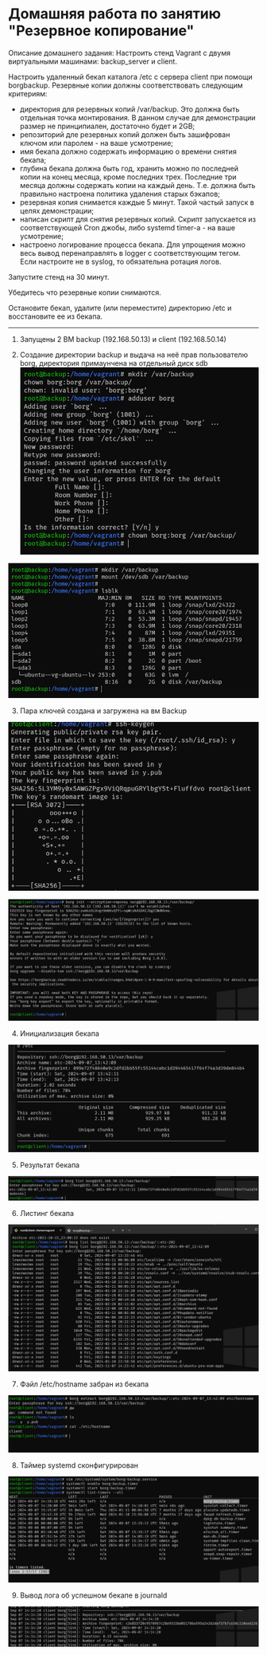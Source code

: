 # Домашняя работа по занятию "Резервное копирование"
Описание домашнего задания:
Настроить стенд Vagrant с двумя виртуальными машинами: backup_server и client.

Настроить удаленный бекап каталога /etc c сервера client при помощи borgbackup. Резервные копии должны соответствовать следующим критериям:

- директория для резервных копий /var/backup. Это должна быть отдельная точка монтирования. В данном случае для демонстрации размер не принципиален, достаточно будет и 2GB;
- репозиторий дле резервных копий должен быть зашифрован ключом или паролем - на ваше усмотрение;
- имя бекапа должно содержать информацию о времени снятия бекапа;
- глубина бекапа должна быть год, хранить можно по последней копии на конец месяца, кроме последних трех.
Последние три месяца должны содержать копии на каждый день. Т.е. должна быть правильно настроена политика удаления старых бэкапов;
- резервная копия снимается каждые 5 минут. Такой частый запуск в целях демонстрации;
- написан скрипт для снятия резервных копий. Скрипт запускается из соответствующей Cron джобы, либо systemd timer-а - на ваше усмотрение;
- настроено логирование процесса бекапа. Для упрощения можно весь вывод перенаправлять в logger с соответствующим тегом. Если настроите не в syslog, то обязательна ротация логов.

Запустите стенд на 30 минут.

Убедитесь что резервные копии снимаются.

Остановите бекап, удалите (или переместите) директорию /etc и восстановите ее из бекапа.

---
1. Запущены 2 ВМ backup (192.168.50.13) и client (192.168.50.14)

2. Создание директории backup и выдача на неё прав пользователю borg, директория примаунчена на отдельный диск sdb
![1](./images/1.png)

![2](./images/11.png)

3. Пара ключей создана и загружена на вм Backup

![3](./images/3.png)

![4](./images/4.png)

4. Инициализация бекапа

![5](./images/5.png)

5. Результат бекапа

![6](./images/6.png)

6. Листинг бекапа 

![7](./images/7.png)

7. Файл /etc/hostname забран из бекапа

![8](./images/8.png)

8. Таймер systemd сконфигурирован 

![9](./images/9.png)

9. Вывод лога об успешном бекапе в journald

![10](./images/10.png)

